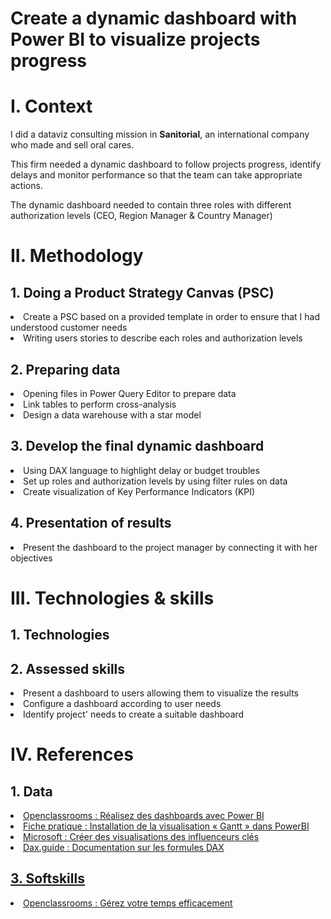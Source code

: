 # Create a dynamic dashboard with Power BI to visualize projects progress

<h1>I. Context</h1>

I did a dataviz consulting mission in **Sanitorial**, an international company who made and sell oral cares.

This firm needed a dynamic dashboard to follow projects progress, identify delays and monitor performance so that the team can take appropriate actions.

The dynamic dashboard needed to contain three roles with different authorization levels (CEO, Region Manager & Country Manager)

<h1>II. Methodology</h1>
  <h2>1. Doing a Product Strategy Canvas (PSC) </h2>
    <li>Create a PSC based on a provided template in order to ensure that I had understood customer needs</li>
    <li>Writing users stories to describe each roles and authorization levels</li>

  <h2>2. Preparing data</h2>
    <li>Opening files in Power Query Editor to prepare data</li>
    <li>Link tables to perform cross-analysis</li>
    <li>Design a data warehouse with a star model</li>
    
  <h2>3. Develop the final dynamic dashboard</h2>
    <li>Using DAX language to highlight delay or budget troubles</li>
    <li>Set up roles and authorization levels by using filter rules on data</li>
    <li>Create visualization of Key Performance Indicators (KPI)</li>

  <h2>4. Presentation of results</h2>
    <li>Present the dashboard to the project manager by connecting it with her objectives</li>

<h1>III. Technologies & skills</h1>

  <h2>1. Technologies</h2>

  <h2>2. Assessed skills</h2>
    <li>Present a dashboard to users allowing them to visualize the results</li>
    <li>Configure a dashboard according to user needs</li>
    <li>Identify project' needs to create a suitable dashboard</li>

<h1>IV. References</h1>

  <h2>1. Data</h2>
    <li><a href="https://openclassrooms.com/fr/courses/7110891-realisez-des-dashboards-avec-power-bi">Openclassrooms : Réalisez des dashboards avec Power BI</a></li>
    <li><a href="https://s3.eu-west-1.amazonaws.com/course.oc-static.com/projects/DAN_V2_P8/Installation+Gantt+(1).pdf">Fiche pratique : Installation de la visualisation « Gantt » dans PowerBI</li>
    <li><a href="https://learn.microsoft.com/fr-fr/power-bi/visuals/power-bi-visualization-influencers?tabs=powerbi-desktop">Microsoft : Créer des visualisations des influenceurs clés</li>
    <li><a href="https://dax.guide/">Dax.guide : Documentation sur les formules DAX</li>
 
  <h2>3. Softskills</h2>
    <li><a href="https://openclassrooms.com/fr/courses/5944991-gerez-votre-temps-efficacement?archived-source=5166341">Openclassrooms : Gérez votre temps efficacement</a></li>
    
